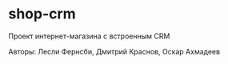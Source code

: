 # shop-crm

Проект интернет-магазина с встроенным CRM

Авторы: Лесли Фернсби, Дмитрий Краснов, Оскар Ахмадеев
